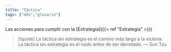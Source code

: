 ```yaml
---
title: "Táctica"
tags: ["dds","glosario"]
---
```

Las acciones para cumplir con la [Estrategia]({{< ref "Estrategia" >}})

> [!quote]
> La táctica sin estrategia es el camino más largo a la victoria.
> La táctica sin estrategia es el ruido antes de ser derrotado.
> — Sun Tzu